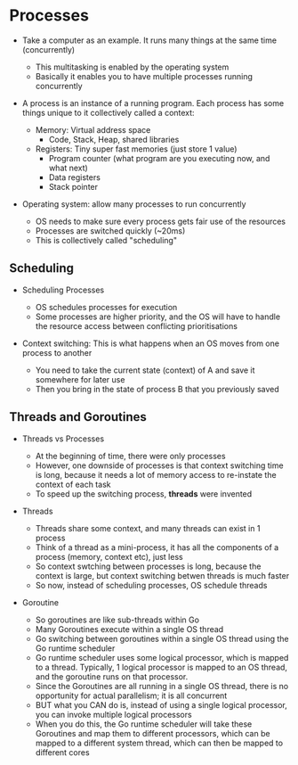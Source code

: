# Processes

- Take a computer as an example. It runs many things at the same time (concurrently)
    - This multitasking is enabled by the operating system
    - Basically it enables you to have multiple processes running concurrently

- A process is an instance of a running program. Each process has some things unique to it collectively called a context:
    - Memory: Virtual address space
        - Code, Stack, Heap, shared libraries
    - Registers: Tiny super fast memories (just store 1 value)
        - Program counter (what program are you executing now, and what next)
        - Data registers
        - Stack pointer   

- Operating system: allow many processes to run concurrently
    - OS needs to make sure every process gets fair use of the resources
    - Processes are switched quickly (~20ms)
    - This is collectively called "scheduling"

## Scheduling

- Scheduling Processes
    - OS schedules processes for execution
    - Some processes are higher priority, and the OS will have to handle the resource access between conflicting prioritisations

- Context switching: This is what happens when an OS moves from one process to another
    - You need to take the current state (context) of A and save it somewhere for later use
    - Then you bring in the state of process B that you previously saved

## Threads and Goroutines

- Threads vs Processes
    - At the beginning of time, there were only processes
    - However, one downside of processes is that context switching time is long, because it needs a lot of memory access to re-instate the context of each task
    - To speed up the switching process, **threads** were invented

- Threads 
    - Threads share some context, and many threads can exist in 1 process
    - Think of a thread as a mini-process, it has all the components of a process (memory, context etc), just less
    - So context swtching between processes is long, because the context is large, but context switching betwen threads is much faster
    - So now, instead of scheduling processes, OS schedule threads 

- Goroutine
    - So goroutines are like sub-threads within Go
    - Many Goroutines execute within a single OS thread
    - Go switching between goroutines within a single OS thread using the Go runtime scheduler
    - Go runtime scheduler uses some logical processor, which is mapped to a thread. Typically, 1 logical processor is mapped to an OS thread, and the goroutine runs on that processor.
    - Since the Goroutines are all running in a single OS thread, there is no opportunity for actual parallelism; it is all concurrent
    - BUT what you CAN do is, instead of using a single logical processor, you can invoke multiple logical processors
    - When you do this, the Go runtime scheduler will take these Goroutines and map them to different processors, which can be mapped to a different system thread, which can then be mapped to different cores